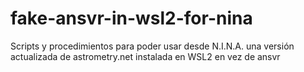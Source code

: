 # fake-ansvr-in-wsl2-for-nina
Scripts y procedimientos para poder usar desde N.I.N.A. una versión actualizada de astrometry.net instalada en WSL2 en vez de ansvr
